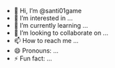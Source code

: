 - 👋 Hi, I’m @santi01game
- 👀 I’m interested in ...
- 🌱 I’m currently learning ...
- 💞️ I’m looking to collaborate on ...
- 📫 How to reach me ...
- 😄 Pronouns: ...
- ⚡ Fun fact: ...

<!---
santi01game/santi01game is a ✨ special ✨ repository because its `README.md` (this file) appears on your GitHub profile.
You can click the Preview link to take a look at your changes.
--->
